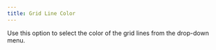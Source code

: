 ```yaml
---
title: Grid Line Color
---
```



Use this option to select the color of the grid lines from the drop-down menu.
